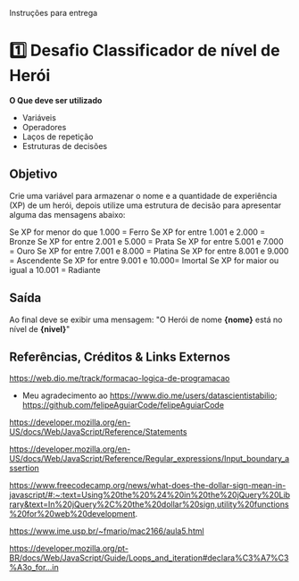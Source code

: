 Instruções para entrega
# 1️⃣ Desafio Classificador de nível de Herói

**O Que deve ser utilizado**

- Variáveis
- Operadores
- Laços de repetição
- Estruturas de decisões

## Objetivo

Crie uma variável para armazenar o nome e a quantidade de experiência (XP) de um herói, depois utilize uma estrutura de decisão para apresentar alguma das mensagens abaixo:

Se XP for menor do que 1.000 = Ferro
Se XP for entre 1.001 e 2.000 = Bronze
Se XP for entre 2.001 e 5.000 = Prata
Se XP for entre 5.001 e 7.000 = Ouro
Se XP for entre 7.001 e 8.000 = Platina
Se XP for entre 8.001 e 9.000 = Ascendente
Se XP for entre 9.001 e 10.000= Imortal
Se XP for maior ou igual a 10.001 = Radiante

## Saída

Ao final deve se exibir uma mensagem:
"O Herói de nome **{nome}** está no nível de **{nivel}**"


## Referências, Créditos & Links Externos
 https://web.dio.me/track/formacao-logica-de-programacao

 * Meu agradecimento ao https://www.dio.me/users/datascientistabilio; https://github.com/felipeAguiarCode/felipeAguiarCode



 https://developer.mozilla.org/en-US/docs/Web/JavaScript/Reference/Statements

 https://developer.mozilla.org/en-US/docs/Web/JavaScript/Reference/Regular_expressions/Input_boundary_assertion
 
 https://www.freecodecamp.org/news/what-does-the-dollar-sign-mean-in-javascript/#:~:text=Using%20the%20%24%20in%20the%20jQuery%20Library&text=In%20jQuery%2C%20the%20dollar%20sign,utility%20functions%20for%20web%20development.

 https://www.ime.usp.br/~fmario/mac2166/aula5.html

 https://developer.mozilla.org/pt-BR/docs/Web/JavaScript/Guide/Loops_and_iteration#declara%C3%A7%C3%A3o_for...in

